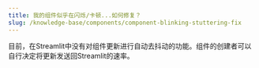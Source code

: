 ```yaml
---
title: 我的组件似乎在闪烁/卡顿...如何修复？
slug: /knowledge-base/components/component-blinking-stuttering-fix
---
```


目前，在Streamlit中没有对组件更新进行自动去抖动的功能。组件的创建者可以自行决定将更新发送回Streamlit的速率。